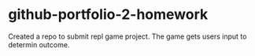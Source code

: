 # github-portfolio-2-homework
Created a repo to submit repl game project.
The game gets users input to determin outcome. 

